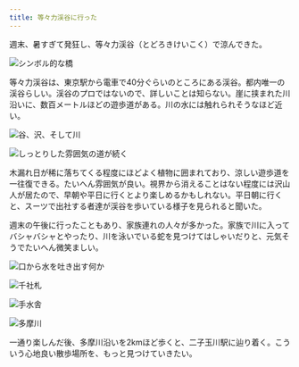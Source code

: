 ```yaml
---
title: 等々力渓谷に行った
---
```

週末、暑すぎて発狂し、等々力渓谷（とどろきけいこく）で涼んできた。

![](https://lh5.googleusercontent.com/TJ7rnyj1kraicrYpEVM01voP_UfbWrDXtFb9WuX1T6E1AYZ3lb96wigDB1UzPRqKe6_NJ936pZirfMS3g1EB0KGZ0pdnfsEZRPHxLoOQoLoiVq2_5vuIdj5NRO65230w-qlqqRniHGFk4SC38JY "シンボル的な橋")

等々力渓谷は、東京駅から電車で40分ぐらいのところにある渓谷。都内唯一の渓谷らしい。渓谷のプロではないので、詳しいことは知らない。崖に挟まれた川沿いに、数百メートルほどの遊歩道がある。川の水には触れられそうなほど近い。

![](https://lh3.googleusercontent.com/MlJXIsCio_Jxd6dc_xPgK30ra9304Qetj0ZhRPH1klABlq-ZhXqF3oqjjNDDChD1abl6jg8e0JNSh3Ve_QbkeEvONpF5fwXkds9Q71VPjoNbh7v5RVr8C3Sck_Q014Oy8a4XnOFTlDx1S5-CHVY "谷、沢、そして川")

![](https://lh6.googleusercontent.com/GpjUIa2YCDZM0lIJAVN_6ZwrQ4zfnoxi_ahEEH8YahnLNNYLWKd8vGnZvhXOJXTQnntxAT9lDQEonYfxf-dA1dhnv-4KFh8BdEHnxYx4nPztDMMCqWXgXWd-ZOkLEuoOH3kErMR_i3K2KodzErs "しっとりした雰囲気の道が続く")

木漏れ日が稀に落ちてくる程度にほどよく植物に囲まれており、涼しい遊歩道を一往復できる。たいへん雰囲気が良い。視界から消えることはない程度には沢山人が居たので、早朝や平日に行くとより楽しめるかもしれない。平日朝に行くと、スーツで出社する者達が渓谷を歩いている様子を見られると聞いた。

週末の午後に行ったこともあり、家族連れの人々が多かった。家族で川に入ってバシャバシャとやったり、川を泳いでいる蛇を見つけてはしゃいだりと、元気そうでたいへん微笑ましい。

![](https://lh3.googleusercontent.com/ceRsDvDzHQikXJmuCCww1Wr1YIJEyfojwNVQpSmcjRCOvthLgTVtbrsjufjjYLp2_fW1mtNNXW0IDoM_kF8Oh4gbDhz_2FuZlJ_f1kGiUWIlG_rs3YnNX2cVd0v9WEqbiHjjf1Vmfg97OzeQjLM "口から水を吐き出す何か")

![](https://lh3.googleusercontent.com/OeU-39s4AsFvvSyWSjOMehgs77f25Y2hbtQ9j3jnuMSj7QFos4HfRfF2JP5OtRiCusEBi-TJISCVmg4KbDlhGUcP6zkbwuXOCPL1zdnilV7Th2qBHnOTVnPtjb6H-dUjbsqPskgO5U6OI0fO6HQ "千社札")

![](https://lh4.googleusercontent.com/EqYv0o7fgriF8UHXGmu_WODtX7XJNtR772268EF5vQDYPWfup4bryTqOisKZddYAc2VyyvCbJtv-wGxhGQZoA_ZVy-9ofkx72xJSE17p5S-0QFpI90jxaGHPAKdd9Su6blVFDN5lXbRcEEz8yYI "手水舎")

![](https://lh3.googleusercontent.com/Vz98akLPjEFEy4QFF9bZiLqOPHvOVOYe6JBsvp1_RQBa1xj-uR0WeBdduKFsKc33PdEHUkg7_G_eE_d-8Akon4o38Ngv30BnWausNWGn67uyiaJFSN0Hv3YA3GPOuKT27n_1U5A4shAOk_w97V4 "多摩川")

一通り楽しんだ後、多摩川沿いを2kmほど歩くと、二子玉川駅に辿り着く。こういう心地良い散歩場所を、もっと見つけていきたい。
